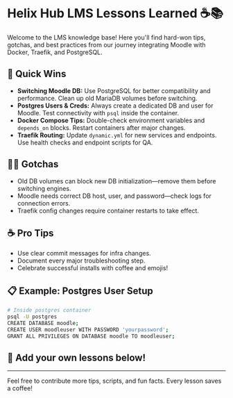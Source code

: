 # Helix Hub LMS Lessons Learned ☕️📚

Welcome to the LMS knowledge base! Here you'll find hard-won tips, gotchas, and best practices from our journey integrating Moodle with Docker, Traefik, and PostgreSQL.

## 🚀 Quick Wins
- **Switching Moodle DB:** Use PostgreSQL for better compatibility and performance. Clean up old MariaDB volumes before switching.
- **Postgres Users & Creds:** Always create a dedicated DB and user for Moodle. Test connectivity with `psql` inside the container.
- **Docker Compose Tips:** Double-check environment variables and `depends_on` blocks. Restart containers after major changes.
- **Traefik Routing:** Update `dynamic.yml` for new services and endpoints. Use health checks and endpoint scripts for QA.

## 🦸‍♂️ Gotchas
- Old DB volumes can block new DB initialization—remove them before switching engines.
- Moodle needs correct DB host, user, and password—check logs for connection errors.
- Traefik config changes require container restarts to take effect.

## ☕️ Pro Tips
- Use clear commit messages for infra changes.
- Document every major troubleshooting step.
- Celebrate successful installs with coffee and emojis!

## 📋 Example: Postgres User Setup
```bash
# Inside postgres container
psql -U postgres
CREATE DATABASE moodle;
CREATE USER moodleuser WITH PASSWORD 'yourpassword';
GRANT ALL PRIVILEGES ON DATABASE moodle TO moodleuser;
```

## 📝 Add your own lessons below!

---
Feel free to contribute more tips, scripts, and fun facts. Every lesson saves a coffee!
